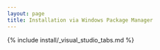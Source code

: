 ```yaml
---
layout: page
title: Installation via Windows Package Manager
---
```


{% include install/_visual_studio_tabs.md %}
